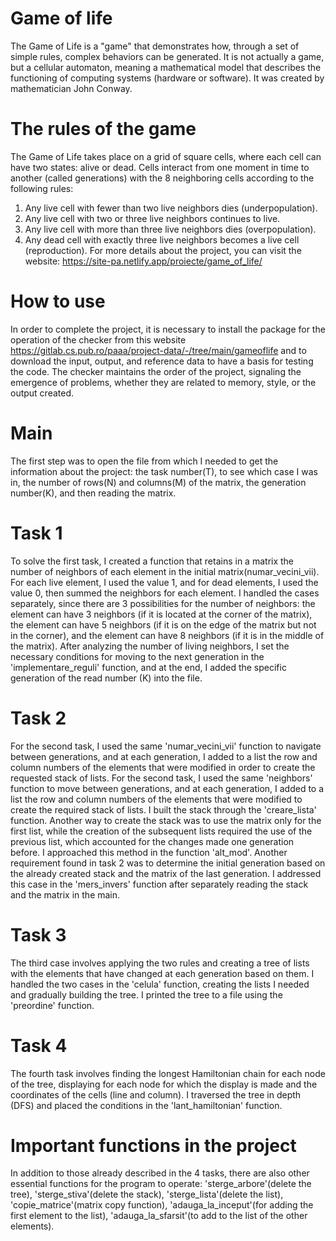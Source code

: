 # Game of life
 The Game of Life is a "game" that demonstrates how, through a set of simple rules, complex behaviors can be generated. It is not actually a game, but a cellular automaton, meaning a mathematical model that describes the functioning of computing systems (hardware or software). It was created by mathematician John Conway.

 # The rules of the game
 The Game of Life takes place on a grid of square cells, where each cell can have two states: alive or dead. Cells interact from one moment in time to another (called generations) with the 8 neighboring cells according to the following rules:
  1. Any live cell with fewer than two live neighbors dies (underpopulation). 
  2. Any live cell with two or three live neighbors continues to live. 
  3. Any live cell with more than three live neighbors dies (overpopulation). 
  4. Any dead cell with exactly three live neighbors becomes a live cell (reproduction).
  For more details about the project, you can visit the website: <https://site-pa.netlify.app/proiecte/game_of_life/>

# How to use
In order to complete the project, it is necessary to install the package for the operation of the checker from this website <https://gitlab.cs.pub.ro/paaa/project-data/-/tree/main/gameoflife> and to download the input, output, and reference data to have a basis for testing the code.
The checker maintains the order of the project, signaling the emergence of problems, whether they are related to memory, style, or the output created.

# Main
The first step was to open the file from which I needed to get the information about the project: the task number(T), to see which case I was in, the number of rows(N) and columns(M) of the matrix, the generation number(K), and then reading the matrix.

# Task 1
To solve the first task, I created a function that retains in a matrix the number of neighbors of each element in the initial matrix(numar_vecini_vii). For each live element, I used the value 1, and for dead elements, I used the value 0, then summed the neighbors for each element. I handled the cases separately, since there are 3 possibilities for the number of neighbors: the element can have 3 neighbors (if it is located at the corner of the matrix), the element can have 5 neighbors (if it is on the edge of the matrix but not in the corner), and the element can have 8 neighbors (if it is in the middle of the matrix).
After analyzing the number of living neighbors, I set the necessary conditions for moving to the next generation in the 'implementare_reguli' function, and at the end, I added the specific generation of the read number (K) into the file.

# Task 2
For the second task, I used the same 'numar_vecini_vii' function to navigate between generations, and at each generation, I added to a list the row and column numbers of the elements that were modified in order to create the requested stack of lists. For the second task, I used the same 'neighbors' function to move between generations, and at each generation, I added to a list the row and column numbers of the elements that were modified to create the required stack of lists. I built the stack through the 'creare_lista' function. Another way to create the stack was to use the matrix only for the first list, while the creation of the subsequent lists required the use of the previous list, which accounted for the changes made one generation before. I approached this method in the function 'alt_mod'.
Another requirement found in task 2 was to determine the initial generation based on the already created stack and the matrix of the last generation. I addressed this case in the 'mers_invers' function after separately reading the stack and the matrix in the main.

# Task 3
The third case involves applying the two rules and creating a tree of lists with the elements that have changed at each generation based on them. I handled the two cases in the 'celula' function, creating the lists I needed and gradually building the tree. I printed the tree to a file using the 'preordine' function.

# Task 4
The fourth task involves finding the longest Hamiltonian chain for each node of the tree, displaying for each node for which the display is made and the coordinates of the cells (line and column). I traversed the tree in depth (DFS) and placed the conditions in the 'lant_hamiltonian' function.

# Important functions in the project
In addition to those already described in the 4 tasks, there are also other essential functions for the program to operate: 'sterge_arbore'(delete the tree), 'sterge_stiva'(delete the stack), 'sterge_lista'(delete the list), 'copie_matrice'(matrix copy function), 'adauga_la_inceput'(for adding the first element to the list), 'adauga_la_sfarsit'(to add to the list of the other elements).
